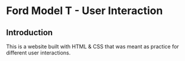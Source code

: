Ford Model T - User Interaction
===============================

Introduction 
------------

This is a website built with HTML & CSS that was meant as practice for different user interactions.
